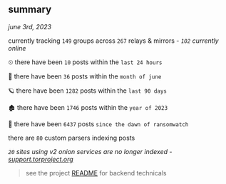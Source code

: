 
## summary
_june 3rd, 2023_

currently tracking `149` groups across `267` relays & mirrors - _`102` currently online_

⏲ there have been `10` posts within the `last 24 hours`

🦈 there have been `36` posts within the `month of june`

🪐 there have been `1282` posts within the `last 90 days`

🏚 there have been `1746` posts within the `year of 2023`

🦕 there have been `6437` posts `since the dawn of ransomwatch`

there are `80` custom parsers indexing posts

_`20` sites using v2 onion services are no longer indexed - [support.torproject.org](https://support.torproject.org/onionservices/v2-deprecation/)_

> see the project [README](https://github.com/joshhighet/ransomwatch#ransomwatch--) for backend technicals
